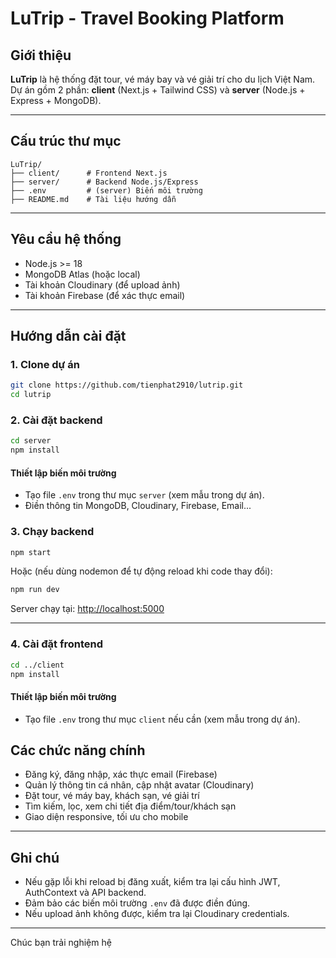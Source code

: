 # LuTrip - Travel Booking Platform

## Giới thiệu

**LuTrip** là hệ thống đặt tour, vé máy bay và vé giải trí cho du lịch Việt Nam. Dự án gồm 2 phần: **client** (Next.js + Tailwind CSS) và **server** (Node.js + Express + MongoDB).

---

## Cấu trúc thư mục

```
LuTrip/
├── client/      # Frontend Next.js
├── server/      # Backend Node.js/Express
├── .env         # (server) Biến môi trường
├── README.md    # Tài liệu hướng dẫn
```

---

## Yêu cầu hệ thống

- Node.js >= 18
- MongoDB Atlas (hoặc local)
- Tài khoản Cloudinary (để upload ảnh)
- Tài khoản Firebase (để xác thực email)

---

## Hướng dẫn cài đặt

### 1. Clone dự án

```bash
git clone https://github.com/tienphat2910/lutrip.git
cd lutrip
```

### 2. Cài đặt backend

```bash
cd server
npm install
```

#### Thiết lập biến môi trường

- Tạo file `.env` trong thư mục `server` (xem mẫu trong dự án).
- Điền thông tin MongoDB, Cloudinary, Firebase, Email...

### 3. Chạy backend

```bash
npm start
```
Hoặc (nếu dùng nodemon để tự động reload khi code thay đổi):
```bash
npm run dev
```
Server chạy tại: [http://localhost:5000](http://localhost:5000)

---

### 4. Cài đặt frontend

```bash
cd ../client
npm install
```

#### Thiết lập biến môi trường

- Tạo file `.env` trong thư mục `client` nếu cần (xem mẫu trong dự án).



## Các chức năng chính

- Đăng ký, đăng nhập, xác thực email (Firebase)
- Quản lý thông tin cá nhân, cập nhật avatar (Cloudinary)
- Đặt tour, vé máy bay, khách sạn, vé giải trí
- Tìm kiếm, lọc, xem chi tiết địa điểm/tour/khách sạn
- Giao diện responsive, tối ưu cho mobile


---

## Ghi chú

- Nếu gặp lỗi khi reload bị đăng xuất, kiểm tra lại cấu hình JWT, AuthContext và API backend.
- Đảm bảo các biến môi trường `.env` đã được điền đúng.
- Nếu upload ảnh không được, kiểm tra lại Cloudinary credentials.

---

Chúc bạn trải nghiệm hệ
